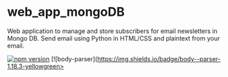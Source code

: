 # web_app_mongoDB
Web application to manage and store subscribers for email newsletters in Mongo DB. Send email using Python in HTML/CSS and plaintext from your email.

[![npm version](https://badge.fury.io/js/npm.svg)](https://badge.fury.io/js/npm)
[![body-parser](https://img.shields.io/badge/body--parser-1.18.3-yellowgreen>
